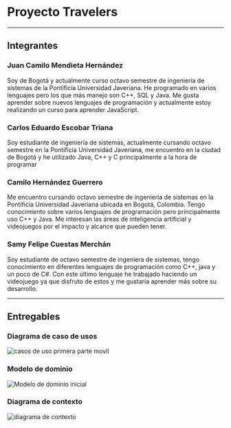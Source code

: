 # Proyecto Travelers 

***
## Integrantes
### Juan Camilo Mendieta Hernández

Soy de Bogotá y actualmente curso octavo semestre de ingeniería de sistemas de la Pontificia Universidad Javeriana. He programado en varios lenguajes pero los que más manejo son C++, SQL y Java. Me gusta aprender sobre nuevos lenguajes de programación y actualmente estoy realizando un curso para aprender JavaScript.

### Carlos Eduardo Escobar Triana

Soy estudiante de ingeniería de sistemas, actualmente cursando octavo semestre en la Pontificia Universidad Javeriana, me encuentro en la ciudad de Bogotá y he utilizado Java, C++ y C principalmente a la hora de programar

### Camilo Hernández Guerrero

Me encuentro cursando octavo  semestre de ingeniería de sistemas en la Pontificia Universidad Javeriana ubicada en Bogotá, Colombia. Tengo conocimiento sobre varios lenguajes de programación pero principalmente uso C++ y Java. Me interesan las áreas de inteligencia artificial y videojuegos por el impacto y alcance que pueden tener.

### Samy Felipe Cuestas Merchán 

Soy estudiante de octavo  semestre de ingeniera de sistemas, tengo conocimiento en diferentes lenguajes de programación como C++, java y un poco de C#. Con este último lenguaje he trabajado haciendo un videojuego ya que disfruto de estos y me gustaría aprender más sobre su desarrollo.

***

## Entregables 
### Diagrama de caso de usos
![casos de uso primera parte movil](https://user-images.githubusercontent.com/38089758/128621063-1d5db57d-96da-4f65-8996-74a41e623d6a.png)

### Modelo de dominio
![Modelo de dominio inicial ](https://user-images.githubusercontent.com/38089758/128620243-b3cbe3fc-7569-432c-83d7-fdfd866197f8.png)

### Diagrama de contexto
![diagrama de contexto](https://user-images.githubusercontent.com/38089758/128620240-0a4f5eba-c42b-4501-9d35-e4240b8256ba.JPG)

